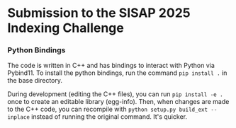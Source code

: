 # Submission to the SISAP 2025 Indexing Challenge


### Python Bindings
The code is written in C++ and has bindings to interact with Python via Pybind11. To install the python bindings, run the command `pip install .` in the base directory. 

During development (editing the C++ files), you can run `pip install -e .` once to create an editable library (egg-info). Then, when changes are made to the C++ code, you can recompile with `python setup.py build_ext --inplace` instead of running the original command. It's quicker. 


